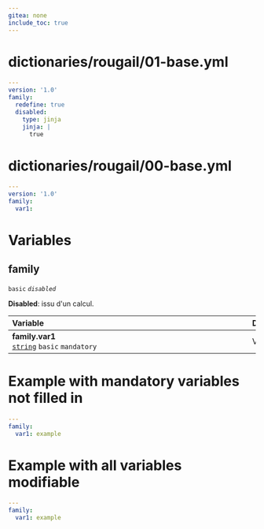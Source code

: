 ```yaml
---
gitea: none
include_toc: true
---
```

# dictionaries/rougail/01-base.yml

```yaml
---
version: '1.0'
family:
  redefine: true
  disabled:
    type: jinja
    jinja: |
      true
```
# dictionaries/rougail/00-base.yml

```yaml
---
version: '1.0'
family:
  var1:
```
# Variables

## family

`basic` _`disabled`_

**Disabled**: issu d'un calcul.

| Variable&nbsp;&nbsp;&nbsp;&nbsp;&nbsp;&nbsp;&nbsp;&nbsp;&nbsp;&nbsp;&nbsp;&nbsp;&nbsp;&nbsp;&nbsp;&nbsp;&nbsp;&nbsp;&nbsp;&nbsp;&nbsp;&nbsp;&nbsp;&nbsp;&nbsp;&nbsp;&nbsp;&nbsp;&nbsp;&nbsp;&nbsp;&nbsp;&nbsp;&nbsp;&nbsp;&nbsp;&nbsp;&nbsp;&nbsp;&nbsp;&nbsp;&nbsp;&nbsp;&nbsp;&nbsp;&nbsp;&nbsp;&nbsp;&nbsp;&nbsp;&nbsp;&nbsp;&nbsp;&nbsp;&nbsp;&nbsp;&nbsp;&nbsp;&nbsp;&nbsp;&nbsp;&nbsp;&nbsp;&nbsp;&nbsp;&nbsp;&nbsp;&nbsp;&nbsp;&nbsp;&nbsp;&nbsp;&nbsp;&nbsp;&nbsp;&nbsp;&nbsp;&nbsp;&nbsp;&nbsp;&nbsp;&nbsp;&nbsp;&nbsp;&nbsp;&nbsp;&nbsp;&nbsp;&nbsp;&nbsp;&nbsp;&nbsp;&nbsp;&nbsp;&nbsp;   | Description&nbsp;&nbsp;&nbsp;&nbsp;&nbsp;&nbsp;&nbsp;&nbsp;&nbsp;&nbsp;&nbsp;&nbsp;&nbsp;&nbsp;&nbsp;&nbsp;&nbsp;&nbsp;&nbsp;&nbsp;&nbsp;&nbsp;&nbsp;&nbsp;&nbsp;&nbsp;&nbsp;&nbsp;&nbsp;&nbsp;&nbsp;&nbsp;&nbsp;&nbsp;&nbsp;&nbsp;&nbsp;&nbsp;&nbsp;&nbsp;&nbsp;&nbsp;&nbsp;&nbsp;&nbsp;&nbsp;&nbsp;&nbsp;&nbsp;&nbsp;&nbsp;&nbsp;&nbsp;&nbsp;&nbsp;&nbsp;&nbsp;&nbsp;&nbsp;&nbsp;&nbsp;&nbsp;&nbsp;&nbsp;&nbsp;&nbsp;&nbsp;&nbsp;&nbsp;&nbsp;&nbsp;&nbsp;&nbsp;&nbsp;&nbsp;&nbsp;&nbsp;&nbsp;&nbsp;&nbsp;&nbsp;&nbsp;&nbsp;&nbsp;&nbsp;&nbsp;&nbsp;&nbsp;&nbsp;&nbsp;&nbsp;&nbsp;   |
|------------------------------------------------------------------------------------------------------------------------------------------------------------------------------------------------------------------------------------------------------------------------------------------------------------------------------------------------------------------------------------------------------------------------------------------------------------------------------------------------------------------------------------------------------------------------------------------------------|---------------------------------------------------------------------------------------------------------------------------------------------------------------------------------------------------------------------------------------------------------------------------------------------------------------------------------------------------------------------------------------------------------------------------------------------------------------------------------------------------------------------------------------------------------------------------------------|
| **family.var1**<br/>[`string`](https://rougail.readthedocs.io/en/latest/variable.html#variables-types) `basic` `mandatory`                                                                                                                                                                                                                                                                                                                                                                                                                                                                           | Var1.                                                                                                                                                                                                                                                                                                                                                                                                                                                                                                                                                                                 |


# Example with mandatory variables not filled in

```yaml
---
family:
  var1: example
```
# Example with all variables modifiable

```yaml
---
family:
  var1: example
```

